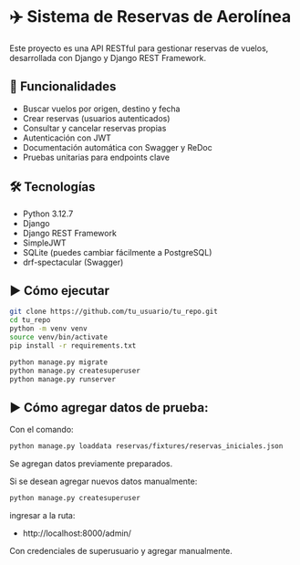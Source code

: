 # ✈️ Sistema de Reservas de Aerolínea

Este proyecto es una API RESTful para gestionar reservas de vuelos, desarrollada con Django y Django REST Framework.

## 🚀 Funcionalidades

- Buscar vuelos por origen, destino y fecha
- Crear reservas (usuarios autenticados)
- Consultar y cancelar reservas propias
- Autenticación con JWT
- Documentación automática con Swagger y ReDoc
- Pruebas unitarias para endpoints clave

## 🛠️ Tecnologías

- Python 3.12.7
- Django
- Django REST Framework
- SimpleJWT
- SQLite (puedes cambiar fácilmente a PostgreSQL)
- drf-spectacular (Swagger)

## ▶️ Cómo ejecutar

```bash
git clone https://github.com/tu_usuario/tu_repo.git
cd tu_repo
python -m venv venv
source venv/bin/activate
pip install -r requirements.txt

python manage.py migrate
python manage.py createsuperuser
python manage.py runserver
```

## ▶️ Cómo agregar datos de prueba:

Con el comando:

```bash
python manage.py loaddata reservas/fixtures/reservas_iniciales.json
```

Se agregan datos previamente preparados.

Si se desean agregar nuevos datos manualmente:

```bash
python manage.py createsuperuser
```

ingresar a la ruta:

- http://localhost:8000/admin/

Con credenciales de superusuario y agregar manualmente.
